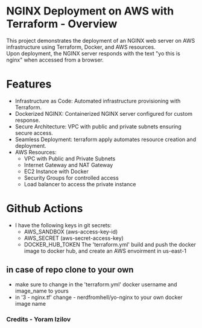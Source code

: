 # NGINX Deployment on AWS with Terraform - Overview
This project demonstrates the deployment of an NGINX web server on AWS infrastructure using Terraform, Docker, and AWS resources.<br/>
Upon deployment, the NGINX server responds with the text "yo this is nginx" when accessed from a browser.

# Features
- Infrastructure as Code: Automated infrastructure provisioning with Terraform.
- Dockerized NGINX: Containerized NGINX server configured for custom response.
- Secure Architecture: VPC with public and private subnets ensuring secure access.
- Seamless Deployment: terraform apply automates resource creation and deployment.
- AWS Resources:
  - VPC with Public and Private Subnets
  - Internet Gateway and NAT Gateway
  - EC2 Instance with Docker
  - Security Groups for controlled access
  - Load balancer to access the private instance

# Github Actions
- I have the following keys in git secrets:
  - AWS_SANDBOX (aws-access-key-id)
  - AWS_SECRET (aws-secret-access-key)
  - DOCKER_HUB_TOKEN
The 'terraform.yml' build and push the docker image to docker hub, and create an AWS envoirment in us-east-1

## in case of repo clone to your own
- make sure to change in the 'terraform.yml' docker username and image_name to yours
- in '3 - nginx.tf' change - nerdfromhell/yo-nginx to your own docker image name

### Credits - Yoram Izilov
